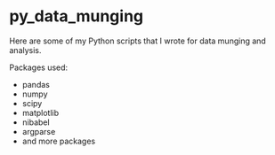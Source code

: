 # py_data_munging

Here are some of my Python scripts that I wrote for data munging and analysis.

Packages used:
  - pandas
  - numpy
  - scipy
  - matplotlib
  - nibabel
  - argparse
  - and more packages
